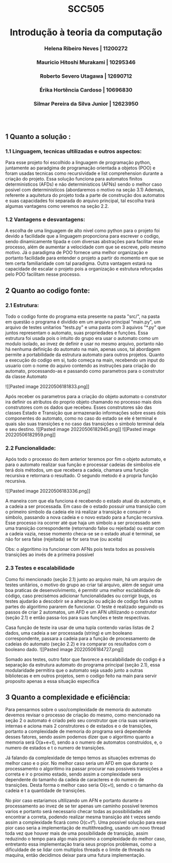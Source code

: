 <h1 align="center">SCC505</h1>
<h1 align="center">Introdução à teoria da computação</h1>


<h3 align="center">Helena Ribeiro Neves | 11200272</h3>
<h3 align="center">Mauricio Hitoshi Murakami | 10295346</h3>
<h3 align="center">Roberto Severo Utagawa | 12690712</h3>
<h3 align="center">Érika Hortência Cardoso | 10696830</h3>
<h3 align="center">Silmar Pereira da Silva Junior | 12623950</h3>

<br>
<br>

## 1 Quanto a solução :
### 1.1 Linguagem, tecnicas ultilizadas e outros aspectos:
Para esse projeto foi escolhido a linguagem de programação python, juntamente ao paradgima de programação orientada a objetos (POO) e foram usadas tecnicas como recursividade e list comprehension durante a criação do projeto.
Essa solução funciona para automatos finitos deterministicos (AFDs) e não deterministicos (AFNs) sendo o melhor caso posivel com deterministicos (abordaremos o motivo na seção 3.1)
Ademais, referente a aquitetura do projeto toda a parte de construção dos automatos e suas capacidades foi separada do arquivo principal, tal escolha trará algumas vantagens como veremos na seção 2.2.
### 1.2 Vantagens e desvantagens:
A escolha de uma linguagem de alto nivel como python para o projeto foi devido a facilidade que a linguagem proporciona para escrever o codigo, sendo dinamicamente tipada e com diversas abstrações para facilitar esse processo, além de aumentar a velocidade com que se escreve, pelo mesmo motivo.
Já o paradigma de POO fornece uma melhor organização e portanto facilidade para entender o projeto a partir do momento em que se tem certa familiaridade com tal paradigma. Outra vantagem estará na capacidade de escalar o projeto pois a organização e estrutura reforçadas pelo POO facilitam nesse processo.
## 2 Quanto ao codigo fonte:
### 2.1 Estrutura:
Todo o codigo fonte do programa esta presente na pasta "src/", na pasta em questão o programa é dividido em um arquivo principal "main.py", um arquivo de testes unitarios "tests.py" e uma pasta com 3 aquivos "*.py" que juntos representam o automato, suas propriedades e funções.
Essa estrutura foi usada pois o intuito do grupo era usar o automato como um modulo isolado, ao invez de definir e usar no mesmo arquivo, portanto não há nenhuma definição do automato na main, apenas usos, tal abordagem permite a portabilidade da estrutura automato para outros projetos.
Quanto a execução do codigo em si, tudo começa na main, recebendo um input do usuario com o nome do aquivo contendo as instruções para criação do automato, processando-as e passando como parametros para o construtor da classe Automato

![[Pasted image 20220506181833.png]]

Após receber os parametros para a criação do objeto automato o construtor ira definir os atributos do proprio objeto chamando no processo mais dois construtores com os dados que recebeu.
Esses construtores são das classes Estado e Transição que armazenarão informações sobre esses dois componentes do automato, como no caso do estado se ele é terminal e quais são suas transições e no caso das transições o simbolo terminal dela e seu destino.
![[Pasted image 20220506182945.png]]
![[Pasted image 20220506182959.png]]

### 2.2 Funcionalidade:
Após todo o processo do item anterior teremos por fim o objeto automato, e para o automato realizar sua função e processar cadeias de simbolos ele terá dois métodos, um que recebera a cadeia, chamara uma função recursiva e retornara o resultado. O segundo metodo é a propria função recursiva.

![[Pasted image 20220506183336.png]]

A maneira com que ela funciona é recebendo o estado atual do automato, e a cadeia a ser processada. 
Em caso de o estado possuir uma transição com o primeiro simbolo da cadeia ele irá realizar a transição e consumir o simbolo, passando a nova cadeia e o novo estado para a função recursiva.
Esse processo ira ocorrer até que haja um simbolo a ser processado sem uma transição correspondente (retornando false ou rejeitada) ou estar com a cadeia vazia, nesse momento checa-se se o estado atual é terminal, se não for sera false (rejeitada) se for sera true (ou aceita)

Obs: o algoritimo ira funcionar com AFNs pois testa todos as possiveis transições ao invés de a primeira possivel
### 2.3 Testes e escalabilidade
Como foi mencionado (seção 2.1) junto ao arquivo main, há um arquivo de testes unitários, o motivo do grupo ao criar tal arquivo, além de seguir uma boa praticas de desenvolvimento, é permitir uma melhor esclabilidade do código, caso precisémos adicionar funcionalidades ou corrigir bugs, os testes ajudarão a descobrir se a alteração ou adição de codigo fará outras partes do algoritimo pararem de funcionar.
O teste é realizado seguindo os passos de criar 2 automatos, um AFD e um AFN ultilizando o construtor (seção 2.1) e então passa-los para suas funções e teste respectivas.

Casa função de teste ira usar de uma tupla contendo varias listas de 2 dados, uma cadeia a ser processada (string) e um booleano correspondente, passara a cadeia para a função de processamento de cadeias do automato (seção 2.2) e ira comparar os resultados com o booleano dado.
![[Pasted image 20220506184727.png]]

Somado aos testes, outro fator que favorece a escalabilidade do codigo é a separação da estrutura automato do programa principal (seção 2.1), essa modularidade permitira que o automato seja usado junto a outras bibliotecas e em outros projetos, sem o codigo feito na main para servir proposito apenas a essa situação especifica

## 3 Quanto a complexidade e eficiência:
Para pensarmos sobre o uso/complexidade de memoria do automato devemos revisar o processo de criação do mesmo, como mencionado na seção 2 o automato é criado pelo seu construtor que cria suas variaveis internas e aciona mais 2 construtores o de estados e o de transições, portanto a complexidade de memoria do programa será dependende desses fatores, sendo assim podemos dizer que o algoritimo quanto a memoria será O(a+e+t), sendo a o numero de automatos construidos, e, o numero de estados e t o numero de transições.

Já falando da complexidade de tempo temos as situações extremas do melhor caso e o pior.
No melhor caso seria um AFD em que durante o processamento o algoritimo ira passar procurar nas possiveis transições a correta e ir o proximo estado, sendo assim a complexidade sera dependente do tamanho da cadeia de caracteres e do numero de transições. Desta forma o melhor caso seria O(c+t), sendo c o tamanho da cadeia e t a quantidade de transições.

No pior caso estariamos ultilizando um AFN e portanto durante o processamento ao invez de se ter apenas um caminho possivel teremos varios e portanto será necessario checar todas as possibilidades até encontrar a correta, podendo realizar  mesma transição até t vezes sendo assim a complexidade ficará como O(c+t²).
Uma possivel solução para esse pior caso seria a implementação de multithreading, usando um novo thread toda vez que houver mais de uma possibilidade de transição, assim reduzindo o tempo para algo mais proximo a complexidade do melhor caso, entretanto essa implementação traria seus proprios problemas, como a dificuldade de se lidar com multiplos threads e o limite de threads na maquína, então decidimos deixar para uma futura implementação.
